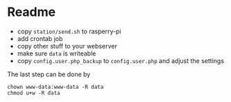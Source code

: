 Readme
=============

- copy `station/send.sh` to rasperry-pi
- add crontab job
- copy other stuff to your webserver
- make sure `data` is writeable
- copy `config.user.php_backup` to `config.user.php` and adjust the settings

The last step can be done  by

	chown www-data:www-data -R data
	chmod u+w -R data
